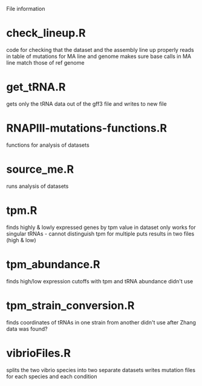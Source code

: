 File information

check_lineup.R
==============
code for checking that the dataset and the assembly line up properly
reads in table of mutations for MA line and genome
makes sure base calls in MA line match those of ref genome


get_tRNA.R
==========
gets only the tRNA data out of the gff3 file and writes to new file


RNAPIII-mutations-functions.R
=============================
functions for analysis of datasets


source_me.R
===========
runs analysis of datasets


tpm.R
=====
finds highly & lowly expressed genes by tpm value in dataset
only works for singular tRNAs - cannot distinguish tpm for multiple
puts results in two files (high & low)


tpm_abundance.R
===============
finds high/low expression cutoffs with tpm and tRNA abundance
didn't use


tpm_strain_conversion.R
=======================
finds coordinates of tRNAs in one strain from another
didn't use after Zhang data was found?


vibrioFiles.R
=============
splits the two vibrio species into two separate datasets
writes mutation files for each species and each condition
